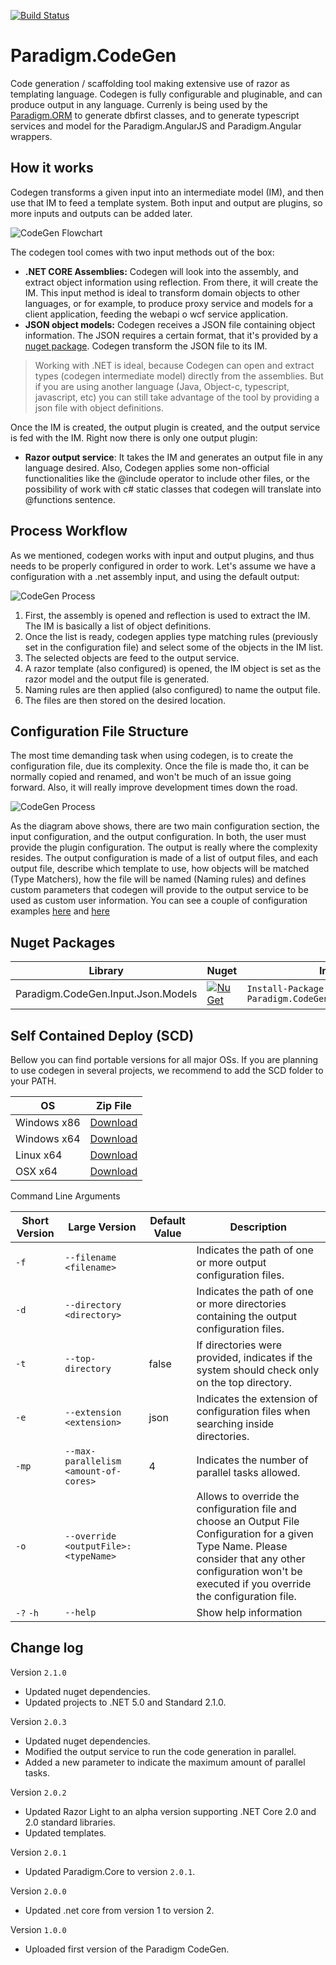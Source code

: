 [![Build Status](https://github.com/MiracleDevs/Paradigm.CodeGen/workflows/CodeGen%20Tool/badge.svg)](https://github.com/MiracleDevs/Paradigm.CodeGen/actions)

# Paradigm.CodeGen
Code generation / scaffolding tool making extensive use of razor as templating language.
Codegen is fully configurable and pluginable, and can produce output in any language.
Currenly is being used by the [Paradigm.ORM](https://github.com/MiracleDevs/Paradigm.ORM.git)
to generate dbfirst classes, and to generate typescript services and model for the Paradigm.AngularJS
and Paradigm.Angular wrappers.


How it works
---

Codegen transforms a given input into an intermediate model (IM), and then use that IM to feed a template system. Both input and output are plugins, so more inputs and outputs can be added later.

![CodeGen Flowchart](docs/images/codegen.flow.png)

The codegen tool comes with two input methods out of the box:
- **.NET CORE Assemblies:** Codegen will look into the assembly, and extract object information using reflection. From there, it will create the IM. This input method is ideal to transform domain objects to other languages, or for example, to produce proxy service and models for a client application, feeding the webapi o wcf service application.
- **JSON object models:**  Codegen receives a JSON file containing object information. The JSON requires a certain format, that it's provided by a [nuget package](https://www.nuget.org/packages/Paradigm.CodeGen.Input.Json.Models/). Codegen transform the JSON file to its IM.

> Working with .NET is ideal, because Codegen can open and extract types (codegen intermediate model) directly from the assemblies.
> But if you are using another language (Java, Object-c, typescript, javascript, etc) you
can still take advantage of the tool by providing a json file with object definitions.

Once the IM is created, the output plugin is created, and the output service is fed with the IM. Right now there is only one output plugin:
- **Razor output service**: It takes the IM and generates an output file in any language desired. Also, Codegen applies some non-official functionalities like the @include operator to include other files, or the possibility of work with c# static classes that codegen will translate into @functions sentence.

Process Workflow
---
As we mentioned, codegen works with input and output plugins, and thus needs to be properly configured in order to work. Let's assume we have a configuration with a .net assembly input, and using the default output:

![CodeGen Process](docs/images/codegen.process.png)

1. First, the assembly is opened and reflection is used to extract the IM.
The IM is basically a list of object definitions.
2. Once the list is ready, codegen applies type matching rules (previously set in the configuration file) and select some of the objects in the IM list.
3. The selected objects are feed to the output service.
4. A razor template (also configured) is opened, the IM object is set as the razor model and the output file is generated.
5. Naming rules are then applied (also configured) to name the output file.
6. The files are then stored on the desired location.


Configuration File Structure
---
The most time demanding task when using codegen, is to create the configuration file, due its complexity. Once the file is made tho, it can be normally copied and renamed, and won't be much of an issue going forward. Also, it will really improve development times down the road.

![CodeGen Process](docs/images/codegen.config.png)

As the diagram above shows, there are two main configuration section, the input configuration, and the output configuration. In both, the user must provide the plugin configuration.
The output is really where the complexity resides. The output configuration is made of a list of output files, and each output file, describe which template to use, how objects will be matched (Type Matchers), how the file will be named (Naming rules) and defines custom parameters that codegen will provide to the output service to be used as custom user information.
You can see a couple of configuration examples [here](examples/configuration/typescript.webapi.json) and [here](examples/configuration/csharp.orm.json)


Nuget Packages
---

| Library | Nuget | Install
|-|-|-|
| Paradigm.CodeGen.Input.Json.Models | [![NuGet](https://img.shields.io/nuget/v/Paradigm.CodeGen.Input.Json.Models.svg)](https://www.nuget.org/packages/Paradigm.CodeGen.Input.Json.Models/) | `Install-Package Paradigm.CodeGen.Input.Json.Models` |


Self Contained Deploy (SCD)
---

Bellow you can find portable versions for all major OSs.
If you are planning to use codegen in several projects, we recommend to add the SCD folder to your PATH.

| OS | Zip File |
|-|-|
| Windows x86 | [Download](https://github.com/MiracleDevs/Paradigm.CodeGen/releases/download/v2.1.0/codegen.win-x86.zip) |
| Windows x64 | [Download](https://github.com/MiracleDevs/Paradigm.CodeGen/releases/download/v2.1.0/codegen.win-x64.zip) |
| Linux x64   | [Download](https://github.com/MiracleDevs/Paradigm.CodeGen/releases/download/v2.1.0/codegen.linux-x64.tar.gz) |
| OSX x64     | [Download](https://github.com/MiracleDevs/Paradigm.CodeGen/releases/download/v2.1.0/codegen.osx-x64.zip) |


Command Line Arguments

| Short Version | Large Version | Default Value | Description |
|-|-|-|-|
| `-f`       | `--filename <filename>`              |       | Indicates the path of one or more output configuration files.
| `-d`       | `--directory <directory>`            |       | Indicates the path of one or more directories containing the output configuration files.
| `-t`       | `--top-directory`                    | false | If directories were provided, indicates if the system should check only on the top directory.
| `-e`       | `--extension <extension>`            | json  | Indicates the extension of configuration files when searching inside directories.
| `-mp`      | `--max-parallelism <amount-of-cores>`| 4     | Indicates the number of parallel tasks allowed.
| `-o`       | `--override <outputFile>:<typeName>` |       | Allows to override the configuration file and choose an Output File Configuration for a given Type Name. Please consider that any other configuration won't be executed if you override the configuration file.
| `-?`  `-h` | `--help`                             |       | Show help information



Change log
---

Version `2.1.0`
- Updated nuget dependencies.
- Updated projects to .NET 5.0 and Standard 2.1.0.

Version `2.0.3`
- Updated nuget dependencies.
- Modified the output service to run the code generation in parallel.
- Added a new parameter to indicate the maximum amount of parallel tasks.

Version `2.0.2`
- Updated Razor Light to an alpha version supporting .NET Core 2.0 and 2.0 standard libraries.
- Updated templates.

Version `2.0.1`
- Updated Paradigm.Core to version `2.0.1`.

Version `2.0.0`
- Updated .net core from version 1 to version 2.

Version `1.0.0`
- Uploaded first version of the Paradigm CodeGen.
